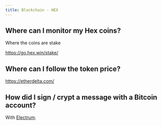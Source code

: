 ```yaml
---
title: Blockchain - HEX
---
```


Where can I monitor my Hex coins?
---------------------------------

Where the coins are stake

https://go.hex.win/stake/

Where can I follow the token price?
-----------------------------------

https://etherdelta.com/

How did I sign / crypt a message with a Bitcoin account?
-----------------------------------------------------

With [Electrum](https://electrum.org/).